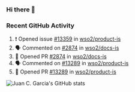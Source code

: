 ### Hi there 👋

<!--
**jcgarciaa/jcgarciaa** is a ✨ _special_ ✨ repository because its `README.md` (this file) appears on your GitHub profile.

Here are some ideas to get you started:

- 🔭 I’m currently working on ...
- 🌱 I’m currently learning ...
- 👯 I’m looking to collaborate on ...
- 🤔 I’m looking for help with ...
- 💬 Ask me about ...
- 📫 How to reach me: ...
- 😄 Pronouns: ...
- ⚡ Fun fact: ...
-->

### Recent GitHub Activity

<!--START_SECTION:activity-->
1. ❗️ Opened issue [#13359](https://github.com/wso2/product-is/issues/13359) in [wso2/product-is](https://github.com/wso2/product-is)
2. 🗣 Commented on [#2874](https://github.com/wso2/docs-is/issues/2874) in [wso2/docs-is](https://github.com/wso2/docs-is)
3. 💪 Opened PR [#2874](https://github.com/wso2/docs-is/pull/2874) in [wso2/docs-is](https://github.com/wso2/docs-is)
4. 🗣 Commented on [#13289](https://github.com/wso2/product-is/issues/13289) in [wso2/product-is](https://github.com/wso2/product-is)
5. 💪 Opened PR [#13289](https://github.com/wso2/product-is/pull/13289) in [wso2/product-is](https://github.com/wso2/product-is)
<!--END_SECTION:activity-->

![Juan C. Garcia's GitHub stats](https://github-readme-stats.vercel.app/api?username=jcgarciaa&count_private=true&show_icons=true&hide_border=true)